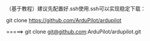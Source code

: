 （基于教程）建议先配置好.ssh使用.ssh可以实现稳定下载：

git clone https://github.com/ArduPilot/ardupilot 

  =====>   git clone git@github.com:ArduPilot/ardupilot.git